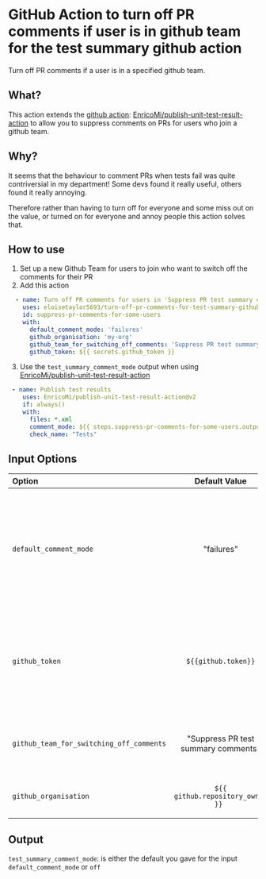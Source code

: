 # GitHub Action to turn off PR comments if user is in github team for the test summary github action

Turn off PR comments if a user is in a specified github team.  


## What?
This action extends the [github action](https://github.com/marketplace/actions/publish-test-results): [EnricoMi/publish-unit-test-result-action](https://github.com/EnricoMi/publish-unit-test-result-action) to allow you to suppress comments on PRs for users who join a github team.

## Why?
It seems that the behaviour to comment PRs when tests fail was quite contriversial in my department!  Some devs found it really useful, others found it really annoying.

Therefore rather than having to turn off for everyone and some miss out on the value, or turned on for everyone and annoy people this action solves that.

## How to use
1. Set up a new Github Team for users to join who want to switch off the comments for their PR
2. Add this action
  ```yaml
    - name: Turn off PR comments for users in 'Suppress PR test summary comments'
      uses: eloisetaylor5693/turn-off-pr-comments-for-test-summary-github-action@v1
      id: suppress-pr-comments-for-some-users
      with:
        default_comment_mode: 'failures'
        github_organisation: 'my-org'
        github_team_for_switching_off_comments: 'Suppress PR test summary comments'
        github_token: ${{ secrets.github_token }}
  ```
3. Use the `test_summary_comment_mode` output when using [EnricoMi/publish-unit-test-result-action](https://github.com/EnricoMi/publish-unit-test-result-action)
  ```yaml
   - name: Publish test results
      uses: EnricoMi/publish-unit-test-result-action@v2
      if: always()
      with:
        files: *.xml
        comment_mode: ${{ steps.suppress-pr-comments-for-some-users.outputs.test_summary_comment_mode }}
        check_name: "Tests"
  ```

## Input Options

|Option|Default Value|Description|
|:-----|:-----:|:----------|
|`default_comment_mode`|"failures"|The comment mode to use when a commit author isn't in any Github Teams for suppressing comments on the PR.|
|`github_token`|`${{github.token}}`|An alternative GitHub token, other than the default provided by GitHub Actions runner.|
|`github_team_for_switching_off_comments`|"Suppress PR test summary comments"|Github Team users can join to suppress comments on their PR.|
|`github_organisation`|`${{ github.repository_owner }} `|Github Organisation the team is part of.|

## Output

`test_summary_comment_mode`: is either the default you gave for the input `default_comment_mode` or `off`
